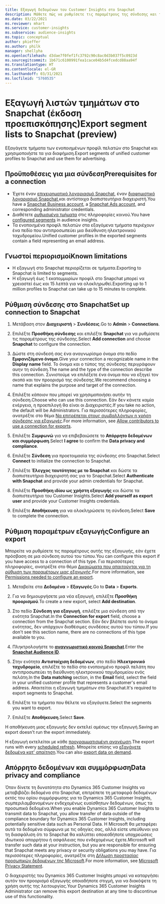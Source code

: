 ```yaml
---
title: Εξαγωγή δεδομένων του Customer Insights στο Snapchat
description: Μάθετε πώς να ρυθμίσετε τις παραμέτρους της σύνδεσης και της εξαγωγής στο Snapchat.
ms.date: 03/22/2021
ms.reviewer: mhart
ms.service: customer-insights
ms.subservice: audience-insights
ms.topic: conceptual
author: pkieffer
ms.author: philk
manager: shellyha
ms.openlocfilehash: d3dae7f0fef1fc3792c90c8ac0d3b037f5c0923d
ms.sourcegitcommit: 1b671c6100991fea1cace04b5d4fcedcd88aa94f
ms.translationtype: HT
ms.contentlocale: el-GR
ms.lasthandoff: 03/31/2021
ms.locfileid: "5760535"
---
```

# <a name="export-segment-lists-to-snapchat-preview"></a><span data-ttu-id="fcd19-103">Εξαγωγή λιστών τμημάτων στο Snapchat (έκδοση προεπισκόπησης)</span><span class="sxs-lookup"><span data-stu-id="fcd19-103">Export segment lists to Snapchat (preview)</span></span>

<span data-ttu-id="fcd19-104">Εξαγάγετε τμήματα των ενοποιημένων προφίλ πελατών στο Snapchat και χρησιμοποιήστε τα για διαφήμιση.</span><span class="sxs-lookup"><span data-stu-id="fcd19-104">Export segments of unified customer profiles to Snapchat and use them for advertising.</span></span> 

## <a name="prerequisites-for-a-connection"></a><span data-ttu-id="fcd19-105">Προϋποθέσεις για μια σύνδεση</span><span class="sxs-lookup"><span data-stu-id="fcd19-105">Prerequisites for a connection</span></span>

-   <span data-ttu-id="fcd19-106">Έχετε έναν [επιχειρηματικό λογαριασμό Snapchat](https://business.snapchat.com/), έναν [διαφημιστικό λογαριασμό Snapchat ](https://ads.snapchat.com/) και αντίστοιχα διαπιστευτήρια διαχειριστή.</span><span class="sxs-lookup"><span data-stu-id="fcd19-106">You have a [Snapchat Business account](https://business.snapchat.com/), a [Snapchat Ads account](https://ads.snapchat.com/), and corresponding administrator credentials.</span></span>
-   <span data-ttu-id="fcd19-107">Διαθέτετε [ρυθμισμένα τμήματα](segments.md) στις πληροφορίες κοινού.</span><span class="sxs-lookup"><span data-stu-id="fcd19-107">You have [configured segments](segments.md) in audience insights.</span></span>
-   <span data-ttu-id="fcd19-108">Τα ενοποιημένα προφίλ πελατών στα εξαγόμενα τμήματα περιέχουν ένα πεδίο που αντιπροσωπεύει μια διεύθυνση ηλεκτρονικού ταχυδρομείου.</span><span class="sxs-lookup"><span data-stu-id="fcd19-108">Unified customer profiles in the exported segments contain a field representing an email address.</span></span>

## <a name="known-limitations"></a><span data-ttu-id="fcd19-109">Γνωστοί περιορισμοί</span><span class="sxs-lookup"><span data-stu-id="fcd19-109">Known limitations</span></span>

- <span data-ttu-id="fcd19-110">Η εξαγωγή στο Snapchat περιορίζεται σε τμήματα.</span><span class="sxs-lookup"><span data-stu-id="fcd19-110">Exporting to Snapchat is limited to segments.</span></span>
- <span data-ttu-id="fcd19-111">Η εξαγωγή έως 1 εκατομμυρίων προφίλ στο Snapchat μπορεί να χρειαστεί έως και 15 λεπτά για να ολοκληρωθεί.</span><span class="sxs-lookup"><span data-stu-id="fcd19-111">Exporting up to 1 million profiles to Snapchat can take up to 15 minutes to complete.</span></span> 

## <a name="set-up-connection-to-snapchat"></a><span data-ttu-id="fcd19-112">Ρύθμιση σύνδεσης στο Snapchat</span><span class="sxs-lookup"><span data-stu-id="fcd19-112">Set up connection to Snapchat</span></span>

1. <span data-ttu-id="fcd19-113">Μετάβαση στον **Διαχειριστή** > **Συνδέσεις**.</span><span class="sxs-lookup"><span data-stu-id="fcd19-113">Go to **Admin** > **Connections**.</span></span>

1. <span data-ttu-id="fcd19-114">Επιλέξτε **Προσθήκη σύνδεσης** και επιλέξτε **Snapchat** για να ρυθμίσετε τις παραμέτρους της σύνδεσης.</span><span class="sxs-lookup"><span data-stu-id="fcd19-114">Select **Add connection** and choose **Snapchat** to configure the connection.</span></span>

1. <span data-ttu-id="fcd19-115">Δώστε στη σύνδεσή σας ένα αναγνωρίσιμο όνομα στο πεδίο **Εμφανιζόμενο όνομα**.</span><span class="sxs-lookup"><span data-stu-id="fcd19-115">Give your connection a recognizable name in the **Display name** field.</span></span> <span data-ttu-id="fcd19-116">Το όνομα και ο τύπος της σύνδεσης περιγράφουν αυην τη σύνδεση.</span><span class="sxs-lookup"><span data-stu-id="fcd19-116">The name and the type of the connection describe this connection.</span></span> <span data-ttu-id="fcd19-117">Συνιστούμε να επιλέξετε ένα όνομα που να εξηγεί τον σκοπό και τον προορισμό της σύνδεσης.</span><span class="sxs-lookup"><span data-stu-id="fcd19-117">We recommend choosing a name that explains the purpose and target of the connection.</span></span>

1. <span data-ttu-id="fcd19-118">Επιλέξτε κάποιον που μπορεί να χρησιμοποιήσει αυτήν τη σύνδεση.</span><span class="sxs-lookup"><span data-stu-id="fcd19-118">Choose who can use this connection.</span></span> <span data-ttu-id="fcd19-119">Εάν δεν κάνετε καμία ενέργεια, η προεπιλογή θα είναι οι Διαχειριστές.</span><span class="sxs-lookup"><span data-stu-id="fcd19-119">If you take no action, the default will be Administrators.</span></span> <span data-ttu-id="fcd19-120">Για περισσότερες πληροφορίες, ανατρέξτε στο θέμα [Να επιτρέπεται στους συμβαλλόντων η χρήση σύνδεσης για εξαγωγές](connections.md#allow-contributors-to-use-a-connection-for-exports).</span><span class="sxs-lookup"><span data-stu-id="fcd19-120">For more information, see [Allow contributors to use a connection for exports](connections.md#allow-contributors-to-use-a-connection-for-exports).</span></span>

1. <span data-ttu-id="fcd19-121">Επιλέξτε **Συμφωνώ** για να επιβεβαιώσετε το **Απόρρητο δεδομένων και συμμόρφωση**.</span><span class="sxs-lookup"><span data-stu-id="fcd19-121">Select **I agree** to confirm the **Data privacy and compliance**.</span></span>

1. <span data-ttu-id="fcd19-122">Επιλέξτε **Σύνδεση** για προετοιμασία της σύνδεσης στο Snapchat.</span><span class="sxs-lookup"><span data-stu-id="fcd19-122">Select **Connect** to initialize the connection to Snapchat.</span></span>

1. <span data-ttu-id="fcd19-123">Επιλέξτε **Έλεγχος ταυτότητας με το Snapchat** και δώστε τα διαπιστευτήρια διαχειριστή σας για το Snapchat.</span><span class="sxs-lookup"><span data-stu-id="fcd19-123">Select **Authenticate with Snapchat** and provide your admin credentials for Snapchat.</span></span> 

1. <span data-ttu-id="fcd19-124">Επιλέξτε **Προσθήκη ιδίου ως χρήστη εξαγωγής** και δώστε τα διαπιστευτήρια του Customer Insights.</span><span class="sxs-lookup"><span data-stu-id="fcd19-124">Select **Add yourself as export user** and provide your Customer Insights credentials.</span></span>

1. <span data-ttu-id="fcd19-125">Επιλέξτε **Αποθήκευση** για να ολοκληρώσετε τη σύνδεση.</span><span class="sxs-lookup"><span data-stu-id="fcd19-125">Select **Save** to complete the connection.</span></span>

## <a name="configure-an-export"></a><span data-ttu-id="fcd19-126">Ρύθμιση παραμέτρων εξαγωγής</span><span class="sxs-lookup"><span data-stu-id="fcd19-126">Configure an export</span></span>

<span data-ttu-id="fcd19-127">Μπορείτε να ρυθμίσετε τις παραμέτρους αυτής της εξαγωγής, εάν έχετε πρόσβαση σε μια σύνδεση αυτού του τύπου.</span><span class="sxs-lookup"><span data-stu-id="fcd19-127">You can configure this export if you have access to a connection of this type.</span></span> <span data-ttu-id="fcd19-128">Για περισσότερες πληροφορίες, ανατρέξτε στο θέμα [Δικαιώματα που απαιτούνται για τη ρύθμιση των παραμέτρων μιας εξαγωγής](export-destinations.md#set-up-a-new-export).</span><span class="sxs-lookup"><span data-stu-id="fcd19-128">For more information, see [Permissions needed to configure an export](export-destinations.md#set-up-a-new-export).</span></span>

1. <span data-ttu-id="fcd19-129">Μεταβείτε στα **Δεδομένα** > **Εξαγωγές**.</span><span class="sxs-lookup"><span data-stu-id="fcd19-129">Go to **Data** > **Exports**.</span></span>

1. <span data-ttu-id="fcd19-130">Για να δημιουργήσετε μια νέα εξαγωγή, επιλέξτε **Προσθήκη προορισμού**.</span><span class="sxs-lookup"><span data-stu-id="fcd19-130">To create a new export, select **Add destination**.</span></span>

1. <span data-ttu-id="fcd19-131">Στο πεδίο **Σύνδεση για εξαγωγή**, επιλέξτε μια σύνδεση από την ενότητα Snapchat.</span><span class="sxs-lookup"><span data-stu-id="fcd19-131">In the **Connection for export** field, choose a connection from the Snapchat section.</span></span> <span data-ttu-id="fcd19-132">Εάν δεν βλέπετε αυτό το όνομα ενότητας, δεν υπάρχουν διαθέσιμες συνδέσεις αυτού του τύπου.</span><span class="sxs-lookup"><span data-stu-id="fcd19-132">If you don't see this section name, there are no connections of this type available to you.</span></span>

1. <span data-ttu-id="fcd19-133">Πληκτρολογήστε το [**αναγνωριστικό κοινού Snapchat**](https://businesshelp.snapchat.com/s/article/custom-audiences).</span><span class="sxs-lookup"><span data-stu-id="fcd19-133">Enter the [**Snapchat Audience ID**](https://businesshelp.snapchat.com/s/article/custom-audiences).</span></span>

1. <span data-ttu-id="fcd19-134">Στην ενότητα **Αντιστοίχιση δεδομένων**, στο πεδίο **Ηλεκτρονικό ταχυδρομείο**, επιλέξτε το πεδίο στο ενοποιημένο προφίλ πελάτη που αντιπροσωπεύει τη διεύθυνση ηλεκτρονικού ταχυδρομείου ενός πελάτη.</span><span class="sxs-lookup"><span data-stu-id="fcd19-134">In the **Data matching** section, in the **Email** field, select the field in your unified customer profile that represents a customer's email address.</span></span> <span data-ttu-id="fcd19-135">Απαιτείται η εξαγωγή τμημάτων στο Snapchat.</span><span class="sxs-lookup"><span data-stu-id="fcd19-135">It's required to export segments to Snapchat.</span></span>

1. <span data-ttu-id="fcd19-136">Επιλέξτε τα τμήματα που θέλετε να εξαγάγετε.</span><span class="sxs-lookup"><span data-stu-id="fcd19-136">Select the segments you want to export.</span></span> 

1. <span data-ttu-id="fcd19-137">Επιλέξτε **Αποθήκευση**.</span><span class="sxs-lookup"><span data-stu-id="fcd19-137">Select **Save**.</span></span>

<span data-ttu-id="fcd19-138">Η αποθήκευση μιας εξαγωγής δεν εκτελεί αμέσως την εξαγωγή.</span><span class="sxs-lookup"><span data-stu-id="fcd19-138">Saving an export doesn't run the export immediately.</span></span>

<span data-ttu-id="fcd19-139">Η εξαγωγή εκτελείται με κάθε [προγραμματισμένη ανανέωση](system.md#schedule-tab).</span><span class="sxs-lookup"><span data-stu-id="fcd19-139">The export runs with every [scheduled refresh](system.md#schedule-tab).</span></span> <span data-ttu-id="fcd19-140">Μπορείτε επίσης να [εξαγάγετε δεδομένα κατ' απαίτηση](export-destinations.md#run-exports-on-demand).</span><span class="sxs-lookup"><span data-stu-id="fcd19-140">You can also [export data on demand](export-destinations.md#run-exports-on-demand).</span></span> 


## <a name="data-privacy-and-compliance"></a><span data-ttu-id="fcd19-141">Απόρρητο δεδομένων και συμμόρφωση</span><span class="sxs-lookup"><span data-stu-id="fcd19-141">Data privacy and compliance</span></span>

<span data-ttu-id="fcd19-142">Όταν δίνετε τη δυνατότητα στο Dynamics 365 Customer Insights να μεταβιβάζει δεδομένα στο Snapchat, επιτρέπετε τη μεταφορά δεδομένων εκτός του ορίου συμμόρφωσης για το Dynamics 365 Customer Insights, συμπεριλαμβανομένων ενδεχομένως ευαίσθητων δεδομένων, όπως τα προσωπικά δεδομένα.</span><span class="sxs-lookup"><span data-stu-id="fcd19-142">When you enable Dynamics 365 Customer Insights to transmit data to Snapchat, you allow transfer of data outside of the compliance boundary for Dynamics 365 Customer Insights, including potentially sensitive data such as Personal Data.</span></span> <span data-ttu-id="fcd19-143">Η Microsoft θα μεταφέρει αυτά τα δεδομένα σύμφωνα με τις οδηγίες σας, αλλά είστε υπεύθυνοι για τη διασφάλιση ότι το Snapchat θα καλύπτει οποιεσδήποτε υποχρεώσεις ιδιωτικού απορρήτου ή ασφάλειας που ενδεχομένως έχετε.</span><span class="sxs-lookup"><span data-stu-id="fcd19-143">Microsoft will transfer such data at your instruction, but you are responsible for ensuring that Snapchat meets any privacy or security obligations you may have.</span></span> <span data-ttu-id="fcd19-144">Για περισσότερες πληροφορίες, ανατρέξτε στη [Δήλωση προστασίας προσωπικών δεδομένων της Microsoft](https://go.microsoft.com/fwlink/?linkid=396732).</span><span class="sxs-lookup"><span data-stu-id="fcd19-144">For more information, see [Microsoft Privacy Statement](https://go.microsoft.com/fwlink/?linkid=396732).</span></span>

<span data-ttu-id="fcd19-145">Ο διαχειριστής του Dynamics 365 Customer Insights μπορεί να καταργήσει αυτόν τον προορισμό εξαγωγής οποιαδήποτε στιγμή, για να διακόψετε τη χρήση αυτής της λειτουργίας.</span><span class="sxs-lookup"><span data-stu-id="fcd19-145">Your Dynamics 365 Customer Insights Administrator can remove this export destination at any time to discontinue use of this functionality.</span></span>
